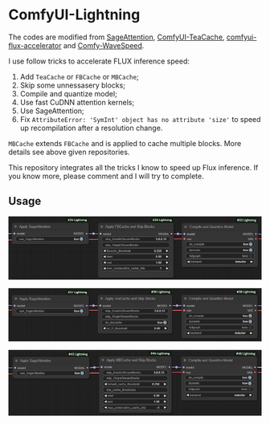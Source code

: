 # ComfyUI-Lightning

The codes are modified from [SageAttention](https://github.com/thu-ml/SageAttention), [ComfyUI-TeaCache](https://github.com/welltop-cn/ComfyUI-TeaCache), [comfyui-flux-accelerator](https://github.com/discus0434/comfyui-flux-accelerator) and [Comfy-WaveSpeed](https://github.com/chengzeyi/Comfy-WaveSpeed).

I use follow tricks to accelerate FLUX inference speed:

1. Add `TeaCache` or `FBCache` or `MBCache`;
2. Skip some unnessasery blocks;
3. Compile and quantize model;
4. Use fast CuDNN attention kernels;
5. Use SageAttention;
6. Fix `AttributeError: 'SymInt' object has no attribute 'size'` to speed up recompilation after a resolution change.

`MBCache` extends `FBCache` and is applied to cache multiple blocks. More details see above given repositories.

This repository integrates all the tricks I know to speed up Flux inference. If you know more, please comment and I will try to complete.

## Usage

![fbcache_and_skip_blocks](./assets/FBCache.png)

![teacache_and_skip_blocks](./assets/TeaCache.png)

![teacache_and_skip_blocks](./assets/MBCache.png)
